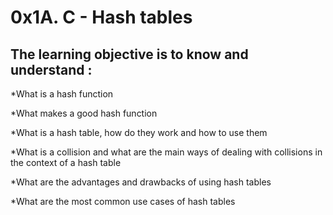 # 0x1A. C - Hash tables
## The learning objective is to know and understand :

*What is a hash function

*What makes a good hash function

*What is a hash table, how do they work and how to use them

*What is a collision and what are the main ways of dealing with collisions in the context of a hash table

*What are the advantages and drawbacks of using hash tables

*What are the most common use cases of hash tables